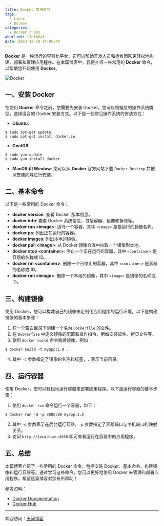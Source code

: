 ```yaml
---
title: Docker 常用命令
tags:
  - Linux
  - Docker
categories:
  - Docker / K8s
abbrlink: f1efb8a3
date: 2023-12-18 14:05:40
---
```


**Docker** 是一种流行的容器化平台，它可以帮助开发人员和运维团队更轻松地构建、部署和管理应用程序。在本篇博客中，我将介绍一些常用的 **Docker** 命令，以帮助您开始使用 **Docker**。

![Docker](https://tiven.cn/static/img/docker-01-f3fHmY7L.jpg)

[//]: # (<!-- more -->)

## 一、安装 Docker

在使用 **Docker** 命令之前，您需要先安装 Docker。您可以根据您的操作系统类型，选择适合的 Docker 安装方式。以下是一些常见操作系统的安装方式：

- **Ubuntu**:

```shell
$ sudo apt-get update
$ sudo apt-get install docker.io
```

- **CentOS**:

```shell
$ sudo yum update
$ sudo yum install docker
```

- **MacOS 和 Window**: 您可以从 **Docker** 官方网站下载 `Docker Desktop` 并按照安装向导进行安装。

## 二、基本命令

以下是一些常用的 Docker 命令：

- **docker version**: 查看 Docker 版本信息。
- **docker info**: 查看 Docker 系统信息，包括容器、镜像和存储等。
- **docker run \<image\>**: 运行一个容器，其中 `<image>` 是要运行的镜像名称。
- **docker ps**: 列出正在运行的容器。
- **docker images**: 列出本地的镜像。
- **docker pull \<image\>**: 从 Docker 镜像仓库中拉取一个镜像到本地。
- **docker stop \<container\>**: 停止一个正在运行的容器，其中 `<container>` 是容器的名称或 ID。
- **docker rm \<container\>**: 删除一个已停止的容器，其中 `<container>` 是容器的名称或 ID。
- **docker rmi \<image\>**: 删除一个本地的镜像，其中 `<image>` 是镜像的名称或 ID。

## 三、构建镜像

使用 Docker，您可以构建自己的镜像来定制化应用程序的运行环境。以下是构建镜像的基本步骤：

1. 在一个空白目录下创建一个名为 `Dockerfile` 的文件。
2. 在 `Dockerfile` 中定义镜像的配置和操作指令，例如安装软件、拷贝文件等。
3. 使用 `docker build` 命令构建镜像，例如：

```shell
$ docker build -t myapp:1.0 .
```
   
4. 其中 `-t` 参数指定了镜像的名称和标签，`.` 表示当前目录。

## 四、运行容器

使用 Docker，您可以轻松地运行容器来部署应用程序。以下是运行容器的基本步骤：

1. 使用 `docker run` 命令运行一个容器，如下：

```shell
$ docker run -d -p 8080:80 myapp:1.0
```

2. 其中 `-d` 参数表示在后台运行容器，`-p` 参数指定了容器端口与主机端口的映射关系。
3. 访问 `http://localhost:8080` 即可查看运行在容器中的应用程序。

## 五、总结

本篇博客介绍了一些常用的 Docker 命令，包括安装 Docker、基本命令、构建镜像和运行容器等。通过学习这些命令，您可以更好地使用 Docker 来管理和部署应用程序。希望这篇博客对您有所帮助！

参考资料：
- [Docker Documentation](https://docs.docker.com/)
- [Docker Hub](https://hub.docker.com/)

---

欢迎访问：[天问博客](https://tiven.cn/p/f1efb8a3/ "天问博客-专注于大前端技术")

